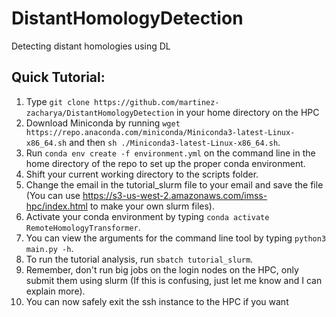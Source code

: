 # DistantHomologyDetection
Detecting distant homologies using DL

## Quick Tutorial:

1. Type ```git clone https://github.com/martinez-zacharya/DistantHomologyDetection``` in your home directory on the HPC
3. Download Miniconda by running ```wget https://repo.anaconda.com/miniconda/Miniconda3-latest-Linux-x86_64.sh``` and then ```sh ./Miniconda3-latest-Linux-x86_64.sh```.
4. Run ```conda env create -f environment.yml``` on the command line in the home directory of the repo to set up the proper conda environment.
5. Shift your current working directory to the scripts folder.
6. Change the email in the tutorial_slurm file to your email and save the file (You can use https://s3-us-west-2.amazonaws.com/imss-hpc/index.html to make your own slurm files).
7. Activate your conda environment by typing ```conda activate RemoteHomologyTransformer```.
8. You can view the arguments for the command line tool by typing ```python3 main.py -h```.
9. To run the tutorial analysis, run ```sbatch tutorial_slurm```.
10. Remember, don't run big jobs on the login nodes on the HPC, only submit them using slurm (If this is confusing, just let me know and I can explain more).
11. You can now safely exit the ssh instance to the HPC if you want
